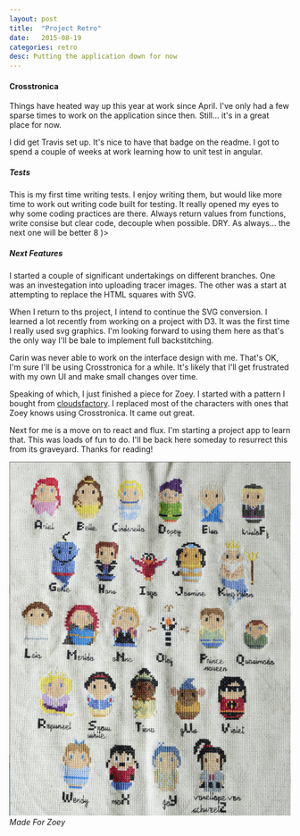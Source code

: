 ```yaml
---
layout: post
title:  "Project Retro"
date:   2015-08-19
categories: retro
desc: Putting the application down for now
---
```


#### Crosstronica

Things have heated way up this year at work since April. I've only had a few sparse times to work on the application since then. Still... it's in a great place for now.

I did get Travis set up. It's nice to have that badge on the readme. I got to spend a couple of weeks at work learning how to unit test in angular.

##### Tests

This is my first time writing tests. I enjoy writing them, but would like more time to work out writing code built for testing. It really opened my eyes to why some coding practices are there. Always return values from functions, write consise but clear code, decouple when possible. DRY. As always... the next one will be better 8 )>

##### Next Features

I started a couple of significant undertakings on different branches. One was an investegation into uploading tracer images. The other was a start at attempting to replace the HTML squares with SVG.

When I return to ths project, I intend to continue the SVG conversion. I learned a lot recently from working on a project with D3. It was the first time I really used svg graphics. I'm looking forward to using them here as that's the only way I'll be bale to implement full backstitching.

Carin was never able to work on the interface design with me. That's OK, I'm sure I'll be using Crosstronica for a while. It's likely that I'll get frustrated with my own UI and make small changes over time.

Speaking of which, I just finished a piece for Zoey. I started with a pattern I bought from [cloudsfactory](http://cloudsfactory.net). I replaced most of the characters with ones that Zoey knows using Crosstronica. It came out great.

Next for me is a move on to react and flux. I'm starting a project app to learn that. This was loads of fun to do. I'll be back here someday to resurrect this from its graveyard. Thanks for reading!

<div class="image-plus-caption">
  <img src="/ms_assets/images/diz.png">
  <em>Made For Zoey</em>
</div>
